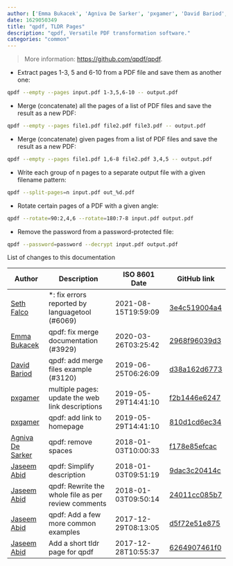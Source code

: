 ```yaml
---
author: ['Emma Bukacek', 'Agniva De Sarker', 'pxgamer', 'David Bariod', 'Jaseem Abid', 'Seth Falco']
date: 1629050349
title: "qpdf, TLDR Pages"
description: "qpdf, Versatile PDF transformation software."
categories: "common"
---
```

> More information: <https://github.com/qpdf/qpdf>.

- Extract pages 1-3, 5 and 6-10 from a PDF file and save them as another one:

```bash
qpdf --empty --pages input.pdf 1-3,5,6-10 -- output.pdf
```

- Merge (concatenate) all the pages of a list of PDF files and save the result as a new PDF:

```bash
qpdf --empty --pages file1.pdf file2.pdf file3.pdf -- output.pdf
```

- Merge (concatenate) given pages from a list of PDF files and save the result as a new PDF:

```bash
qpdf --empty --pages file1.pdf 1,6-8 file2.pdf 3,4,5 -- output.pdf
```

- Write each group of n pages to a separate output file with a given filename pattern:

```bash
qpdf --split-pages=n input.pdf out_%d.pdf
```

- Rotate certain pages of a PDF with a given angle:

```bash
qpdf --rotate=90:2,4,6 --rotate=180:7-8 input.pdf output.pdf
```

- Remove the password from a password-protected file:

```bash
qpdf --password=password --decrypt input.pdf output.pdf
```
List of changes to this documentation


Author | Description | ISO 8601 Date | GitHub link
------|-----|-----|-----
[Seth Falco](mailto:seth@falco.fun) | *: fix errors reported by languagetool (#6069) | 2021-08-15T19:59:09 | [3e4c519004a4](https://github.com/tldr-pages/tldr/commit/3e4c519004a471c861cdc609fd7239ee3355671c)
[Emma Bukacek](mailto:emma.bukacek@gmail.com) | qpdf: fix merge documentation (#3929) | 2020-03-26T03:25:42 | [2968f96039d3](https://github.com/tldr-pages/tldr/commit/2968f96039d350614d4a4ca6884c7951380a7a44)
[David Bariod](mailto:davidriod@googlemail.com) | qpdf: add merge files example (#3120) | 2019-06-25T06:26:09 | [d38a162d6773](https://github.com/tldr-pages/tldr/commit/d38a162d67735d777d7a70e6cc75d2ec94fb900d)
[pxgamer](mailto:owzie123@gmail.com) | multiple pages: update the web link descriptions | 2019-05-29T14:41:10 | [f2b1446e6247](https://github.com/tldr-pages/tldr/commit/f2b1446e6247d3e794ee6577dee0c867dfc9af26)
[pxgamer](mailto:owzie123@gmail.com) | qpdf: add link to homepage | 2019-05-29T14:41:10 | [810d1cd6ec34](https://github.com/tldr-pages/tldr/commit/810d1cd6ec346c2210222a7fa4f33e2a64bbcee3)
[Agniva De Sarker](mailto:agnivade@yahoo.co.in) | qpdf: remove spaces | 2018-01-03T10:00:33 | [f178e85efcac](https://github.com/tldr-pages/tldr/commit/f178e85efcaccf7a7bfb30deeee18457ecd00886)
[Jaseem Abid](mailto:jaseemabid@gmail.com) | qpdf: Simplify description | 2018-01-03T09:51:19 | [9dac3c20414c](https://github.com/tldr-pages/tldr/commit/9dac3c20414c7ddf51ac563fcbd0d897e97d3829)
[Jaseem Abid](mailto:jaseemabid@gmail.com) | qpdf: Rewrite the whole file as per review comments | 2018-01-03T09:50:14 | [24011cc085b7](https://github.com/tldr-pages/tldr/commit/24011cc085b76f15446a093f36c1eaf6fd00ecef)
[Jaseem Abid](mailto:jaseemabid@gmail.com) | qpdf: Add a few more common examples | 2017-12-29T08:13:05 | [d5f72e51e875](https://github.com/tldr-pages/tldr/commit/d5f72e51e8751beeec7634a7fa944e31420aa944)
[Jaseem Abid](mailto:jaseemabid@gmail.com) | Add a short tldr page for qpdf | 2017-12-28T10:55:37 | [6264907461f0](https://github.com/tldr-pages/tldr/commit/6264907461f0739f8a4fa7be9fb2c1793f37e671)

